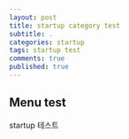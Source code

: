 ```yaml
---
layout: post
title: startup category test
subtitle: .
categories: startup
tags: startup test
comments: true
published: true
---
```



## Menu test
startup 테스트
